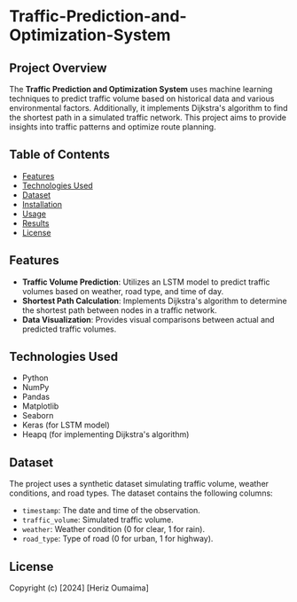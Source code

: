 # Traffic-Prediction-and-Optimization-System

## Project Overview

The **Traffic Prediction and Optimization System** uses machine learning techniques to predict traffic volume based on historical data and various environmental factors. Additionally, it implements Dijkstra's algorithm to find the shortest path in a simulated traffic network. This project aims to provide insights into traffic patterns and optimize route planning.

## Table of Contents

- [Features](#features)
- [Technologies Used](#technologies-used)
- [Dataset](#dataset)
- [Installation](#installation)
- [Usage](#usage)
- [Results](#results)
- [License](#license)

## Features

- **Traffic Volume Prediction**: Utilizes an LSTM model to predict traffic volumes based on weather, road type, and time of day.
- **Shortest Path Calculation**: Implements Dijkstra's algorithm to determine the shortest path between nodes in a traffic network.
- **Data Visualization**: Provides visual comparisons between actual and predicted traffic volumes.

## Technologies Used

- Python
- NumPy
- Pandas
- Matplotlib
- Seaborn
- Keras (for LSTM model)
- Heapq (for implementing Dijkstra's algorithm)

## Dataset

The project uses a synthetic dataset simulating traffic volume, weather conditions, and road types. The dataset contains the following columns:

- `timestamp`: The date and time of the observation.
- `traffic_volume`: Simulated traffic volume.
- `weather`: Weather condition (0 for clear, 1 for rain).
- `road_type`: Type of road (0 for urban, 1 for highway).

## License

Copyright (c) [2024] [Heriz Oumaima]
